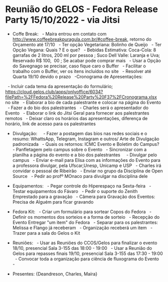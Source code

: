 # Reunião do GELOS - Fedora Release Party 15/10/2022 - via Jitsi 

- Coffe Break:
  - Maíra entrou em contato com http://www.coffeebreakpuragula.com.br/#coffee-break, retorno do Orçamento até 17/10
  - Ter opção Vegetariana: Bolinho de Queijo
  - Ter Opção Vegana: Quais ? E o que?
  - Bebidas Estimativa: Coca-Cola: 8 garrafas de 2 litros, 200 ml por pessoa ; Suco Dell Valle: Laranja e Uva; Reservado R$ 100,
 00 ; Se acabar pode comprar mais
  - Usar a Opção do Savegnago se precisar, caso fique caro o Buffer
  - Facilitar o trabalho com o Buffer, ver os itens incluídos no site
  - Resolver até Quarta 19/10 devido o prazo
  
-Cronograma de Apresentações:

  - Incluir cada tema da apresentação do formulário; https://cloud.gelos.club/apps/onlyoffice/6034?filePath=%2FFedora%20Release%20Party%20F37%2FCronograma.xlsx no site
  - Elaborar a bio de cada palestrante e colocar na página do Evento
  - Fazer a do bio dos palestrantes 
  - Charles será o apresentador do Evento
  - Elaborar o link do Jitsi Geral para fornecer aos palestrantes remotos
  - Deixar claro os horários das apresentações, diferença de horário, link de acesso para os palestrantes
  
- Divulgação:  
  - Fazer a postagem das bios nas redes sociais e o resumo: WhattsApp, Telegram, Instagram e outros/ Arte de Divulgação padronizada
  - Quais os retornos: ICMC Evento e Boletim do Campus?
  - Panfletagem pelo campus sobre o Evento
  - Sincronizar com a planilha a página do evento e a bio dos palestrantes
  
  - Divulgar pelo campus 
  - Enviar e-mail para Elisa com as informações do Evento para a professora divulgar, pela Ufscar,Unesp, Unicamp e USP
  - Charles irá convidar o pessoal de Ribeirão
  - Enviar no grupo da Disciplina de Open Source
  - Pedir ao profº MOnaco para divulgar na disciplina dele

- Equipamentos:
  - Pegar controle do Hiperespaço na Sexta-feira
  - Testar equipamentos do Fávaro 
  - Pedir o suporte do Zenith Emprestado para a gravação
  - Câmera para Gravação dos Eventos: Precisa de Alguém para ficar gravando

- Fedora Kit:
  - Criar um formulário para sortear Copos do Fedora
  - Definir os momentos dos sorteios e a forma de sorteio
  - Recepção do Evento Entregar "um item" do Fedora
  - Separar para os palestrantes: Melissa e Flango já receberam
  - Organização receberá um item
  - Trazer para a sala do Gelos o Kit
- Reuniões:
  - Usar as Reuniões do CCOS/Gelos para finalizar o evento 18/10, presencial Sala 3-155 das 18:00 - 19:00
  - Usar a Reunião do Gelos para repasses finais 19/10, presencial Sala 3-155 das 17:30 - 19:00
  - Convocar toda a organização para ciência de fluxograma do Evento
  - 
- Presentes: {Deandreson, Charles, Maíra}

